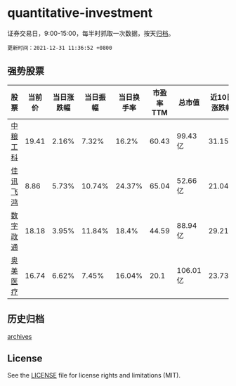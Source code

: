 # quantitative-investment

证券交易日，9:00-15:00，每半时抓取一次数据，按天[归档](archives)。

`更新时间：2021-12-31 11:36:52 +0800`

## 强势股票

|股票|当前价|当日涨跌幅|当日振幅|当日换手率|市盈率TTM|总市值|近10日涨跌幅|
|----|----|----|----|----|----|----|----|
|[中粮工科](https://xueqiu.com/S/SZ301058)|19.41|2.16%|7.32%|16.2%|60.43|99.43亿|31.15%|
|[佳讯飞鸿](https://xueqiu.com/S/SZ300213)|8.86|5.73%|10.74%|24.37%|65.04|52.66亿|21.04%|
|[数字政通](https://xueqiu.com/S/SZ300075)|18.18|3.95%|11.84%|18.4%|44.59|88.94亿|29.21%|
|[奥美医疗](https://xueqiu.com/S/SZ002950)|16.74|6.62%|7.45%|16.04%|20.1|106.01亿|23.73%|

## 历史归档

[archives](archives)

## License

See the [LICENSE](LICENSE) file for license rights and limitations (MIT).